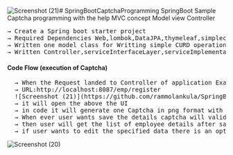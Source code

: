 ![Screenshot (21)](https://github.com/rammolankula/SpringBootCaptchaProgramming/assets/53596726/891d9f9b-7761-47d7-b3de-39fce626d2b2)# SpringBootCaptchaProgramming
SpringBoot Sample Captcha programming with the help MVC concept
Model view Controller
<pre>
&#8594; Create a Spring boot starter project
&#8594; Required Dependencies Web,lombok,DataJPA,thymeleaf,simplecaptcha,MySql Connector
&#8594; Written one model class for Writting simple CURD operations
&#8594; Written Controller,serviceInterfaceLayer,serviceImplementationLayer, captchaUtil,repoInterface
</pre>
#### Code Flow (execution of Captcha)
<pre>
  &#8594; When the Request landed to Controller of application Example 
  &#8594; URL:http://localhost:8087/emp/register
  ![Screenshot (21)](https://github.com/rammolankula/SpringBootCaptchaProgramming/assets/53596726/c8594b2c-e171-43c7-9ab1-8c0c612f746f)
  &#8594; it will open the above the UI
  &#8594; in code it will generate one Captcha in png format with specified mirgins and we are storing in data base
  &#8594; When ever user wants save the details captcha will validated if not we are giving the invalid captcha error exception
  &#8594; then user will get the list of employee details after saving.
  &#8594; if user wants to edit the specified data there is an option for edit user need to give the captcha for edit
</pre>
![Screenshot (20)](https://github.com/rammolankula/SpringBootCaptchaProgramming/assets/53596726/aab5edab-2cb8-424e-89d6-507907f6ef2b)
